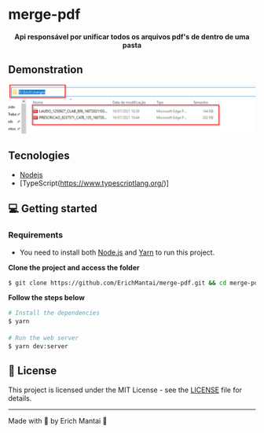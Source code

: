 # merge-pdf

<h4 align="center">
  Api responsável por unificar todos os arquivos pdf's de dentro de uma pasta
</h4>

## Demonstration

<img src="src/img/1.svg" alt="Technologies used">


## Tecnologies

- [Nodejs](https://nodejs.org/)
- [TypeScript(https://www.typescriptlang.org/)]

## 💻 Getting started

### Requirements

- You need to install both [Node.js](https://nodejs.org/en/download/) and [Yarn](https://yarnpkg.com/) to run this project.

**Clone the project and access the folder**

```bash
$ git clone https://github.com/ErichMantai/merge-pdf.git && cd merge-pdf
```

**Follow the steps below**

```bash
# Install the dependencies
$ yarn

# Run the web server
$ yarn dev:server

```


## 📝 License

This project is licensed under the MIT License - see the [LICENSE](LICENSE) file for details.

---

Made with 💜 by Erich Mantai 👋


